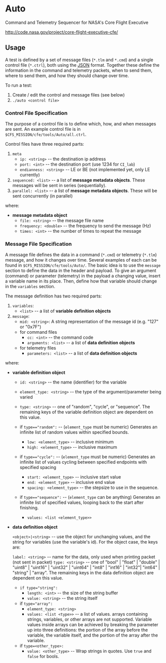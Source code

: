 Auto
====

Command and Telemetry Sequencer for NASA's Core Flight Executive

http://code.nasa.gov/project/core-flight-executive-cfe/


## Usage

A test is defined by a set of message files (`*.tlm` and `*.cmd`) and a single control file (`*.ctrl`), both using the [JSON](http://www.json.org/) format. Together these define the information in the command and telemetry packets, when to send them, where to send them, and how they should change over time.

To run a test:

1. Create / edit the control and message files (see below)
2. `./auto <control file>`

### Control File Specification

The purpose of a control file is to define which, how, and when messages are sent. An example control file is in `$CFS_MISSION/cfe/tools/Auto/all.ctrl`.

Control files have three required parts:

1. `meta`
    - `ip: <string>` -- the destination ip address
    - `port: <int>` -- the destination port (use 1234 for `CI_lab`)
    - `endianness: <string>` -- LE or BE (not implemented yet, only LE currently)
2. `sequenced: <list>` -- a list of **message metadata objects**. These messages will be sent in series (sequentially).
3. `parallel: <list>` -- a list of **message metadata objects**. These will be sent concurrently (in parallel)

where:

- **message metadata object**
    - `file: <string>` -- the message file name
    - `frequency: <double>` -- the frequency to send the message (Hz)
    - `times: <int>` -- the number of times to repeat the message


### Message File Specification

A message file defines the data in a command (`*.cmd`) or telemetry (`*.tlm`) message, and how it changes over time. Several examples of each can be found in `$CFS_MISSION/cfe/tools/Auto/`. The basic idea is to use the `message` section to define the data in the header and payload. To give an argument (command) or parameter (telemetry) in the payload a changing value, insert a variable name in its place. Then, define how that variable should change in the `variables` section.

The message definition has two required parts:

1. `variables`:
    - `<list>` -- a list of **variable definition objects**
2. `message`:
    - `mid: <string>`: A string representation of the message id (e.g. "127" or "0x7F")
    - for command files
        - `cc: <int>` -- the command code
        - `arguments: <list>` -- a list of **data definition objects**
    - for telemetry files
        - `parameters: <list>` -- a list of **data definition objects**

where:

- **variable definition object**
    - `id: <string>`  -- the name (identifier) for the variable
    - `element_type: <string>` -- the type of the argument/parameter being varied
    - `type: <string>` -- one of "random", "cycle", or "sequence". The remaining keys of the variable definition object are dependent on this value.

    - if `type=="random":` -- (`element_type` must be numeric)
        Generates an infinite list of random values within specified bounds.
        - `low: <element_type>` -- inclusive minimum
        - `high: <element_type>` -- inclusive maximum

    - if `type=="cycle":` -- (`element_type` must be numeric)
        Generates an infinite list of values cycling between specified endpoints with specified spacing
        - `start: <element_type>` -- inclusive start value
        - `end: <element_type>` -- inclusive end value
        - `spacing: <element_type>` -- the stepsize to use in the sequence.

    - if `type=="sequence":` -- (`element_type` can be anything)
        Generates an infinite list of specified values, looping back to the start after finishing.
        - `values: <list <element_type>>`

- **data definition object**

    `<object>|<string>` -- use the object for unchanging values, and the string for variables (use the variable's id). For the object case, the keys are:

    `label: <string>` -- name for the data, only used when printing packet (not sent in packet)
    `type: <string>` -- one of "bool" | "float" | "double" | "uint8" | "uint16" | "uint32" | "uint64" | "int8" | "int16" | "int32"| "int64" | "string" | "array". The remaining keys in the data definition object are dependent on this value.
    - `if type="string":`
        - `length: <int>` -- the size of the string buffer
        - `value: <string>` -- the string itself
    - if `type="array":`
        - `element_type: <string>`
        - `values: <list <type>>` -- a list of values. arrays containing strings, variables, or other arrays are not supported. Variable values inside arrays can be achieved by breaking the parameter up into three definitions: the portion of the array before the variable, the variable itself, and the portion of the array after the variable.
    - if `type=<other_type>:`
        - `value: <other_type>` -- Wrap strings in quotes. Use `true` and `false` for bools.
